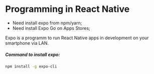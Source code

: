 # Programming in React Native
- Need install expo from npm/yarn;
- Need install Expo Go on Apps Stores;

Expo is a programm to run React Native apps in development on your smartphone via LAN.

##### Command to install expo: 
```bash
npm install -g expo-cli
```